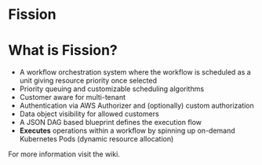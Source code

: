 # Fission

What is Fission?
================

*   A workflow orchestration system where the workflow is scheduled as a unit giving resource priority once selected
*   Priority queuing and customizable scheduling algorithms
*   Customer aware for multi-tenant
*   Authentication via AWS Authorizer and (optionally) custom authorization
*   Data object visibility for allowed customers
*   A JSON DAG based blueprint defines the execution flow
*   **Executes** operations within a workflow by spinning up on-demand Kubernetes Pods (dynamic resource allocation)

For more information visit the wiki.
